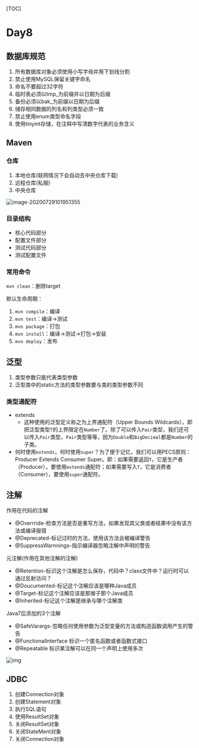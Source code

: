[TOC]

# Day8

## 数据库规范

1. 所有数据库对象必须使用小写字母并用下划线分割
2. 禁止使用MySQL保留关键字命名
3. 命名不要超过32字符
4. 临时表必须以tmp_为前缀并以日期为后缀
5. 备份必须以bak_为前缀以日期为后缀
6. 储存相同数据的列名和列类型必须一致
7. 禁止使用enum类型命名字段
8. 使用tinyint存储，在注释中写清数字代表的业务含义

## Maven

### 仓库

1. 本地仓库(联网情况下会自动去中央仓库下载)
2. 远程仓库(私服)
3. 中央仓库

![image-20200729101951355](C:\Users\曹粤文\AppData\Roaming\Typora\typora-user-images\image-20200729101951355.png)

### 目录结构

* 核心代码部分
* 配置文件部分
* 测试代码部分
* 测试配置文件

### 常用命令

`mvn clean`：删除target

默认生命周期：

1. `mvn compile`：编译
2. `mvn test`：编译->测试
3. `mvn package`：打包
4. `mvn install`：编译->测试->打包->安装
5. `mvn deploy`：发布

## 泛型

1. 类型参数只能代表类型参数
2. 泛型类中的static方法的类型参数要与类的类型参数不同

### 类型通配符

* extends
  * 这种使用的泛型定义称之为上界通配符（Upper Bounds Wildcards），即把泛型类型`T`的上界限定在`Number`了。除了可以传入`Pair`类型，我们还可以传入`Pair`类型，`Pair`类型等等，因为`Double`和`BigDecimal`都是`Number`的子类。
* 何时使用`extends`，何时使用`super`？为了便于记忆，我们可以用PECS原则：Producer Extends Consumer Super。即：如果需要返回`T`，它是生产者（Producer），要使用`extends`通配符；如果需要写入`T`，它是消费者（Consumer），要使用`super`通配符。



## 注解

作用在代码的注解

* @Overrride-检查方法是否是重写方法，如果发现其父类或者结果中没有该方法或编译报错
* @Deprecated-标记过时的方法，使用该方法会被编译警告
* @SuppressWarnnings-指示编译器忽略注解中声明的警告

元注解(作用在其他注解的注解)

* @Retention-标识这个注解是怎么保存，代码中？class文件中？运行时可以通过反射访问？
* @Doucumented-标记这个注解应该是哪种Java成员
* @Target-标记这个注解应该是那猴子那个Java成员
* @Inherited-标记这个注解是继承与哪个注解类

Java7后添加的3个注解

* @SafeVarargs-忽略任何使用参数为泛型变量的方法或构造函数调用产生的警告
* @FunctionalInterface 标识一个匿名函数或者函数式接口
* @Repeatable 标识某注解可以在同一个声明上使用多次

![img](https://www.runoob.com/wp-content/uploads/2019/08/28123151-d471f82eb2bc4812b46cc5ff3e9e6b82.jpg)

## JDBC

1. 创建Connection对象
2. 创建Statement对象
3. 执行SQL语句
4. 使用ResultSet对象
5. 关闭ResultSet对象
6. 关闭StateMent对象
7. 关闭Connection对象